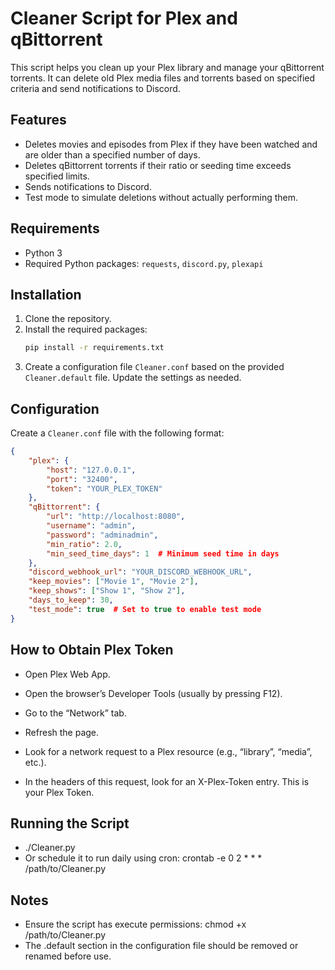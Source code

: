 # Cleaner Script for Plex and qBittorrent

This script helps you clean up your Plex library and manage your qBittorrent torrents. It can delete old Plex media files and torrents based on specified criteria and send notifications to Discord.

## Features
- Deletes movies and episodes from Plex if they have been watched and are older than a specified number of days.
- Deletes qBittorrent torrents if their ratio or seeding time exceeds specified limits.
- Sends notifications to Discord.
- Test mode to simulate deletions without actually performing them.

## Requirements
- Python 3
- Required Python packages: `requests`, `discord.py`, `plexapi`

## Installation
1. Clone the repository.
2. Install the required packages:
    ```bash
    pip install -r requirements.txt
    ```
3. Create a configuration file `Cleaner.conf` based on the provided `Cleaner.default` file. Update the settings as needed.

## Configuration
Create a `Cleaner.conf` file with the following format:

```json
{
    "plex": {
        "host": "127.0.0.1",
        "port": "32400",
        "token": "YOUR_PLEX_TOKEN"
    },
    "qBittorrent": {
        "url": "http://localhost:8080",
        "username": "admin",
        "password": "adminadmin",
        "min_ratio": 2.0,
        "min_seed_time_days": 1  # Minimum seed time in days
    },
    "discord_webhook_url": "YOUR_DISCORD_WEBHOOK_URL",
    "keep_movies": ["Movie 1", "Movie 2"],
    "keep_shows": ["Show 1", "Show 2"],
    "days_to_keep": 30,
    "test_mode": true  # Set to true to enable test mode
}


```
## How to Obtain Plex Token
- Open Plex Web App.

- Open the browser’s Developer Tools (usually by pressing F12).
- Go to the “Network” tab.
- Refresh the page.
- Look for a network request to a Plex resource (e.g., “library”, “media”, etc.).
- In the headers of this request, look for an X-Plex-Token entry. This is your Plex Token.

## Running the Script
- ./Cleaner.py
- Or schedule it to run daily using cron: crontab -e 0 2 * * * /path/to/Cleaner.py

## Notes
- Ensure the script has execute permissions:
chmod +x /path/to/Cleaner.py
- The .default section in the configuration file should be removed or renamed before use.
